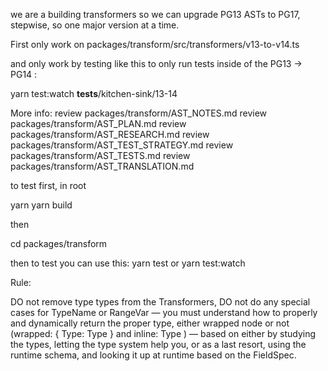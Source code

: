 
we are a building transformers so we can upgrade PG13 ASTs to PG17, stepwise, so one major version at a time.

First only work on packages/transform/src/transformers/v13-to-v14.ts

and only work by testing like this to only run tests inside of the PG13 -> PG14 :

yarn test:watch __tests__/kitchen-sink/13-14

More info:
review packages/transform/AST_NOTES.md
review packages/transform/AST_PLAN.md
review packages/transform/AST_RESEARCH.md
review packages/transform/AST_TEST_STRATEGY.md
review packages/transform/AST_TESTS.md
review packages/transform/AST_TRANSLATION.md

to test first, in root

yarn
yarn build

then

cd packages/transform

then to test you can use this:
yarn test
or
yarn test:watch

Rule:

DO not remove type types from the Transformers, 
DO not do any special cases for TypeName or RangeVar — you must understand how to properly and dynamically return the proper type, either wrapped node or not (wrapped: { Type: Type } and inline: Type ) — based on either by studying the types, letting the type system help you, or as a last resort, using the runtime schema, and looking it up at runtime based on the FieldSpec.